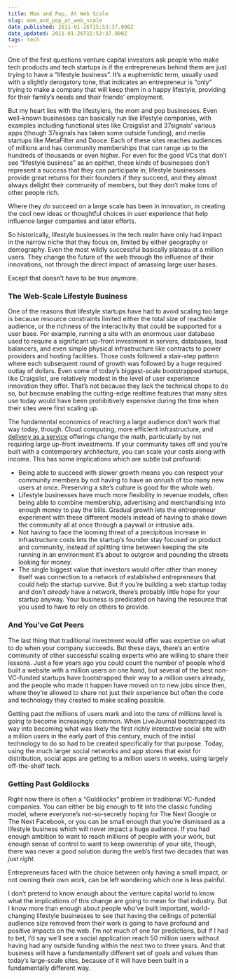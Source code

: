 ```yaml
---
title: Mom and Pop, At Web Scale
slug: mom_and_pop_at_web_scale
date_published: 2011-01-26T15:53:37.000Z
date_updated: 2011-01-26T15:53:37.000Z
tags: tech
---
```


One of the first questions venture capital investors ask people who make tech products and tech startups is if the entrepreneurs behind them are just trying to have a “lifestyle business”. It’s a euphemistic term, usually used with a slightly derogatory tone, that indicates an entrepreneur is “only” trying to make a company that will keep them in a happy lifestyle, providing for their family’s needs and their friends’ employment.

But my heart lies with the lifestylers, the mom and pop businesses. Even well-known businesses can basically run like lifestyle companies, with examples including functional sites like Craigslist and 37signals’ various apps (though 37signals has taken some outside funding), and media startups like MetaFilter and Dooce. Each of these sites reaches audiences of millions and has community memberships that can range up to the hundreds of thousands or even higher. For even for the good VCs that don’t see “lifestyle business” as an epithet, these kinds of businesses don’t represent a success that they can participate in; lifestyle businesses provide great returns for their founders if they succeed, and they almost always delight their community of members, but they don’t make tons of other people rich.

Where they *do* succeed on a large scale has been in innovation, in creating the cool new ideas or thoughtful choices in user experience that help influence larger companies and later efforts.

So historically, lifestyle businesses in the tech realm have only had impact in the narrow niche that they focus on, limited by either geography or demography. Even the most wildly successful basically plateau at a million users. They change the future of the web through the influence of their innovations, not through the direct impact of amassing large user bases.

Except that doesn’t have to be true anymore.

### The Web-Scale Lifestyle Business

One of the reasons that lifestyle startups have had to avoid scaling too large is because resource constraints limited either the total size of reachable audience, or the richness of the interactivity that could be supported for a user base. For example, running a site with an enormous user database used to require a significant up-front investment in servers, databases, load balancers, and even simple physical infrastructure like contracts to power providers and hosting facilities. Those costs followed a stair-step pattern where each subsequent round of growth was followed by a huge required outlay of dollars. Even some of today’s biggest-scale bootstrapped startups, like Craigslist, are relatively modest in the level of user experience innovation they offer. That’s not because they lack the technical chops to do so, but because enabling the cutting-edge realtime features that many sites use today would have been prohibitively expensive during the time when their sites were first scaling up.

The fundamental economics of reaching a large audience don’t work that way today, though. Cloud computing, more efficient infrastructure, and [delivery as a service](http://dashes.com/anil/2010/12/delivery-as-a-service.html) offerings change the math, particularly by not requiring large up-front investments. If your community takes off and you’re built with a contemporary architecture, you can scale your costs along with income. This has some implications which are subtle but profound:

- Being able to succeed with slower growth means you can respect your community members by not having to have an onrush of too many new users at once. Preserving a site’s culture is good for the whole web.
- Lifestyle businesses have much more flexibility in revenue models, often being able to combine membership, advertising and merchandising into enough money to pay the bills. Gradual growth lets the entrepreneur experiment with these different models instead of having to shake down the community all at once through a paywall or intrusive ads.
- Not having to face the looming threat of a precipitous increase in infrastructure costs lets the startup’s founder stay focused on product and community, instead of splitting time between keeping the site running in an environment it’s about to outgrow and pounding the streets looking for money.
- The single biggest value that investors would offer other than money itself was connection to a network of established entrepreneurs that could help the startup survive. But if you’re building a web startup today and don’t *already* have a network, there’s probably little hope for your startup anyway. Your business is predicated on having the resource that you used to have to rely on others to provide.

### And You’ve Got Peers

The last thing that traditional investment would offer was expertise on what to do when your company succeeds. But these days, there’s an entire community of other successful scaling experts who are willing to share their lessons. Just a few years ago you could count the number of people who’d built a website with a million users on one hand, but several of the best non-VC-funded startups have bootstrapped their way to a million users already, and the people who made it happen have moved on to new jobs since then, where they’re allowed to share not just their experience but often the code and technology they created to make scaling possible.

Getting past the millions of users mark and into the *tens* of millions level is going to become increasingly common. When LiveJournal bootstrapped its way into becoming what was likely the first richly interactive social site with a million users in the early part of this century, much of the initial technology to do so had to be created specifically for that purpose. Today, using the much larger social networks and app stores that exist for distribution, social apps are getting to a million users in weeks, using largely off-the-shelf tech.

### Getting Past Goldilocks

Right now there is often a “Goldilocks” problem in traditional VC-funded companies. You can either be big enough to fit into the classic funding model, where everyone’s not-so-secretly hoping for The Next Google or The Next Facebook, or you can be small enough that you’re dismissed as a lifestyle business which will never impact a huge audience. If you had enough ambition to want to reach millions of people with your work, but enough sense of control to want to keep ownership of your site, though, there was never a good solution during the web’s first two decades that was *just right*.

Entrepreneurs faced with the choice between only having a small impact, or not owning their own work, can be left wondering which one is less painful.

I don’t pretend to know enough about the venture capital world to know what the implications of this change are going to mean for that industry. But I know more than enough about people who’ve built important, world-changing lifestyle businesses to see that having the ceilings of potential audience size removed from their work is going to have profound and positive impacts on the web. I’m not much of one for predictions, but if I had to bet, I’d say we’ll see a social application reach 50 million users without having had any outside funding within the next two to three years. And that business will have a fundamentally different set of goals and values than today’s large-scale sites, because of it will have been built in a fundamentally different way.

